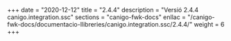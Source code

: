 +++
date        = "2020-12-12"
title       = "2.4.4"
description = "Versió 2.4.4 canigo.integration.ssc"
sections    = "canigo-fwk-docs"
enllac		= "/canigo-fwk-docs/documentacio-llibreries/canigo.integration.ssc/2.4.4/"
weight		= 6
+++
